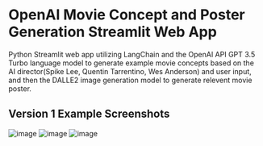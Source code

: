 # OpenAI Movie Concept and Poster Generation Streamlit Web App
Python Streamlit web app utilizing LangChain and the OpenAI API GPT 3.5 Turbo language model to generate example movie concepts based on the AI director(Spike Lee, Quentin Tarrentino, Wes Anderson) and user input, and then the DALLE2 image generation model to generate relevent movie poster.

## Version 1 Example Screenshots
![image](https://github.com/petermartens98/OpenAI-Movie-Concept-and-Poster-Generation-Streamlit-Web-App/assets/87671757/5e8e9938-d988-41b8-a964-d56840024b79)
![image](https://github.com/petermartens98/OpenAI-Movie-Concept-and-Poster-Generation-Streamlit-Web-App/assets/87671757/220d0f3c-467f-4898-b8e4-3168dea40070)
![image](https://github.com/petermartens98/OpenAI-Movie-Concept-and-Poster-Generation-Streamlit-Web-App/assets/87671757/bf4ab2a4-3ca7-4e0f-874d-d36cdb161147)
